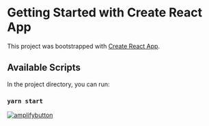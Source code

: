 # Getting Started with Create React App

This project was bootstrapped with [Create React App](https://github.com/facebook/create-react-app).

## Available Scripts

In the project directory, you can run:

### `yarn start`

[![amplifybutton](https://oneclick.amplifyapp.com/button.svg)](https://console.aws.amazon.com/amplify/home#/deploy?repo=https://github.com/swaminator/cra-starter)
